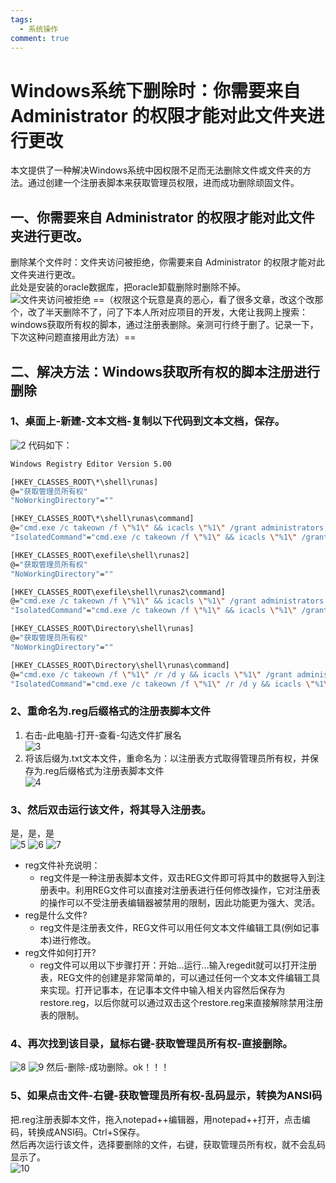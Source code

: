 ```yaml
---
tags:
  - 系统操作
comment: true
---
```


# Windows系统下删除时：你需要来自 Administrator 的权限才能对此文件夹进行更改

本文提供了一种解决Windows系统中因权限不足而无法删除文件或文件夹的方法。通过创建一个注册表脚本来获取管理员权限，进而成功删除顽固文件。

## 一、你需要来自 Administrator 的权限才能对此文件夹进行更改。

删除某个文件时：文件夹访问被拒绝，你需要来自 Administrator 的权限才能对此文件夹进行更改。  
此处是安装的oracle数据库，把oracle卸载删除时删除不掉。  
![文件夹访问被拒绝](assets/1.png)
==（权限这个玩意是真的恶心，看了很多文章，改这个改那个，改了半天删除不了，问了下本人所对应项目的开发，大佬让我网上搜索：windows获取所有权的脚本，通过注册表删除。亲测可行终于删了。记录一下，下次这种问题直接用此方法）==

## 二、解决方法：Windows获取所有权的脚本注册进行删除

### 1、桌面上-新建-文本文档-复制以下代码到文本文档，保存。

![2](assets/2.png)
代码如下：
```bash
Windows Registry Editor Version 5.00

[HKEY_CLASSES_ROOT\*\shell\runas]
@="获取管理员所有权"
"NoWorkingDirectory"=""

[HKEY_CLASSES_ROOT\*\shell\runas\command]
@="cmd.exe /c takeown /f \"%1\" && icacls \"%1\" /grant administrators:F"
"IsolatedCommand"="cmd.exe /c takeown /f \"%1\" && icacls \"%1\" /grant administrators:F"

[HKEY_CLASSES_ROOT\exefile\shell\runas2]
@="获取管理员所有权"
"NoWorkingDirectory"=""

[HKEY_CLASSES_ROOT\exefile\shell\runas2\command]
@="cmd.exe /c takeown /f \"%1\" && icacls \"%1\" /grant administrators:F"
"IsolatedCommand"="cmd.exe /c takeown /f \"%1\" && icacls \"%1\" /grant administrators:F"

[HKEY_CLASSES_ROOT\Directory\shell\runas]
@="获取管理员所有权"
"NoWorkingDirectory"=""

[HKEY_CLASSES_ROOT\Directory\shell\runas\command]
@="cmd.exe /c takeown /f \"%1\" /r /d y && icacls \"%1\" /grant administrators:F /t"
"IsolatedCommand"="cmd.exe /c takeown /f \"%1\" /r /d y && icacls \"%1\" /grant administrators:F /t"
```

### 2、重命名为.reg后缀格式的注册表脚本文件

1. 右击-此电脑-打开-查看-勾选文件扩展名  
    ![3](assets/3.png)
2. 将该后缀为.txt文本文件，重命名为：以注册表方式取得管理员所有权，并保存为.reg后缀格式为注册表脚本文件  
    ![4](assets/4.png)

### 3、然后双击运行该文件，将其导入注册表。

是，是，是  
![5](assets/5.png)
![6](assets/6.png)
![7](assets/7.png)
- reg文件补充说明：  
	- reg文件是一种注册表脚本文件，双击REG文件即可将其中的数据导入到注册表中。利用REG文件可以直接对注册表进行任何修改操作，它对注册表的操作可以不受注册表编辑器被禁用的限制，因此功能更为强大、灵活。  
- reg是什么文件?  
	- reg文件是注册表文件，REG文件可以用任何文本文件编辑工具(例如记事本)进行修改。  
 - reg文件如何打开?  
	- reg文件可以用以下步骤打开：开始…运行…输入regedit就可以打开注册表，REG文件的创建是非常简单的，可以通过任何一个文本文件编辑工具来实现。打开记事本，在记事本文件中输入相关内容然后保存为restore.reg，以后你就可以通过双击这个restore.reg来直接解除禁用注册表的限制。

### 4、再次找到该目录，鼠标右键-获取管理员所有权-直接删除。

![8](assets/8.png)
![9](assets/9.png)
然后-删除-成功删除。ok！！！

### 5、如果点击文件-右键-获取管理员所有权-乱码显示，转换为ANSI码

把.reg注册表脚本文件，拖入notepad++编辑器，用notepad++打开，点击编码，转换成ANSI码。Ctrl+S保存。  
然后再次运行该文件，选择要删除的文件，右键，获取管理员所有权，就不会乱码显示了。  
![10](assets/10.png)